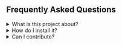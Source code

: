
## Frequently Asked Questions

<details>
  <summary>What is this project about?</summary>

  This project is a demo to show how collapsible buttons work in GitHub Markdown.

</details>

<details>
  <summary>How do I install it?</summary>

  1. Clone the repo
  2. Run `npm install`
  3. Run `npm start`

</details>

<details>
  <summary>Can I contribute?</summary>

  Yes! Please open an issue or submit a pull request.

</details>

